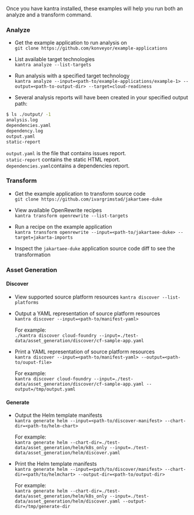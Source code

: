 Once you have kantra installed, these examples will help you run both an 
analyze and a transform command.

### Analyze

- Get the example application to run analysis on  
`git clone https://github.com/konveyor/example-applications`

- List available target technologies  
`kantra analyze --list-targets`

- Run analysis with a specified target technology  
`kantra analyze --input=<path-to/example-applications/example-1> --output=<path-to-output-dir> --target=cloud-readiness`

- Several analysis reports will have been created in your specified output path:

```sh
$ ls ./output/ -1
analysis.log
dependencies.yaml
dependency.log
output.yaml
static-report
```

`output.yaml` is the file that contains issues report.   
`static-report` contains the static HTML report.  
`dependencies.yaml`contains a dependencies report.  

### Transform

- Get the example application to transform source code  
`git clone https://github.com/ivargrimstad/jakartaee-duke`

- View available OpenRewrite recipes  
`kantra transform openrewrite --list-targets` 

- Run a recipe on the example application  
`kantra transform openrewrite --input=<path-to/jakartaee-duke> --target=jakarta-imports`

- Inspect the `jakartaee-duke` application source code diff to see the transformation  

### Asset Generation

#### Discover

- View supported source platform resources 
`kantra discover --list-platforms`

- Output a YAML representation of source platform resources  
`kantra discover --input=<path-to/manifest-yaml>`

    For example:  
    `./kantra discover cloud-foundry --input=./test-data/asset_generation/discover/cf-sample-app.yaml`

- Print a YAML representation of source platform resources  
`kantra discover --input=<path-to/manifest-yaml> --output=<path-to/ouput-file>`

    For example:  
    `kantra discover cloud-foundry --input=./test-data/asset_generation/discover/cf-sample-app.yaml --output=/tmp/output.yaml`

#### Generate

- Output the Helm template manifests  
`kantra generate helm --input=<path-to/discover-manifest> --chart-dir=<path-to/helm-chart>`
    
    For example:  
    `kantra generate helm --chart-dir=./test-data/asset_generation/helm/k8s_only --input=./test-data/asset_generation/helm/discover.yaml`

- Print the Helm template manifests  
`kantra generate helm --input=<path/to/discover/manifest> --chart-dir=<path/to/helmchart> --output-dir=<path-to/output-dir>`
    
    For example:  
    `kantra generate helm --chart-dir=./test-data/asset_generation/helm/k8s_only --input=./test-data/asset_generation/helm/discover.yaml --output-dir=/tmp/generate-dir`
